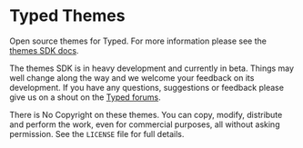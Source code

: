 # Typed Themes

Open source themes for Typed. For more information please see the [themes SDK docs](https://www.typed.com/docs/themes/latest).

The themes SDK is in heavy development and currently in beta. Things may well change along the way and we welcome your feedback on its development. If you have any questions, suggestions or feedback please give us on a shout on the [Typed forums](http://forums.realmacsoftware.com/c/typed).

There is No Copyright on these themes. You can copy, modify, distribute and perform the work, even for commercial purposes, all without asking permission. See the `LICENSE` file for full details.
